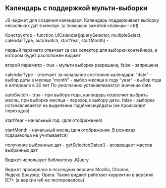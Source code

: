 ## Календарь с поддержкой мульти-выборки

JS-виджет для создания календаря. 
Календарь поддерживает выборку нескольких дат в месяце. (c помощью зажатой клавиши - ctrl)



Конструктор - function UICalendar(jquerySelector, multipleSelect, calendarType, autoSwitch, startYear, startMonth) -

первый параметр отвечает за css селектор для выборки контейнера, в котором будет расположен виджет

второй параметр - true - мульти выборка разрешена, false - запрешена

calendarType - отвечает за начальное состояние календаря:
"date" - выбор даты в месяце
"month" - выбор месяца в году
"year" - выбор года в интервале в 30 лет
По умолчанию устанавливается значение date

autoSwitch - true - при выборе года, календарь позволяет выбрать месяц, при выборке месяца - переход к выбору даты.
            false - выборка останавливается на выделении года\месяца\даты (не происходит переходов)

startYear - начальный год. (для отображения)

startMonth - начальный месяц (для отображения. В режимах года\месяца не учитывается)

получение выбранных дат  - getSelectedDates() - возвращает массив выбранных дат

Виджет использует библиотеку JQuery.

Виджет проверялся в последних версиях Mozilla, Chrome, Яндекс.Браузер, Opera.
Также виджет работает корректно в версиях IE7+ (в версии ie6 не тестировалось)
